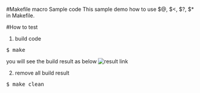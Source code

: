 #Makefile macro Sample code
This sample demo how to use $@, $<, $?, $* in Makefile.


#How to test
1. build code
<pre>$ make</pre>
you will see the build result as below
![result link](http://139.162.35.49/image/Linux-Programming/Makefile_macro_20160415.png)

2. remove all build result
<pre>$ make clean</pre> 


